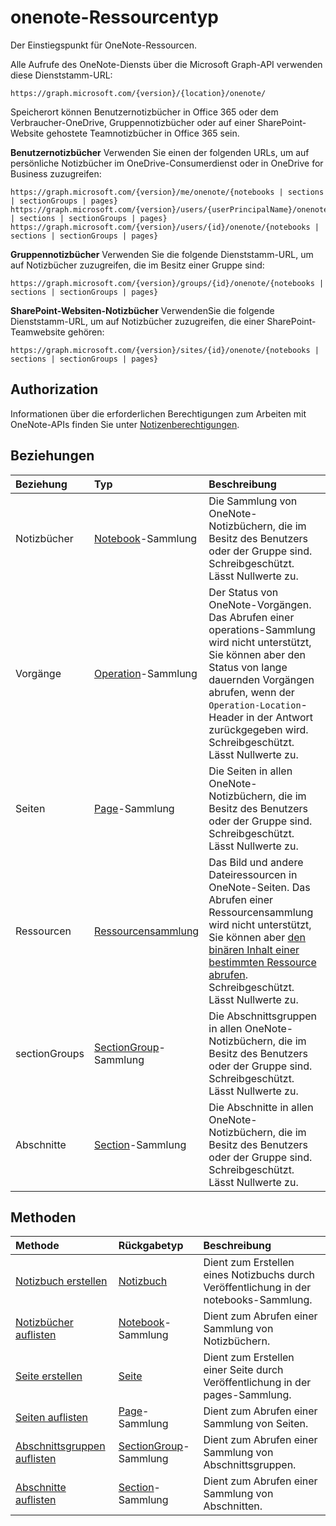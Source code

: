 # <a name="onenote-resource-type"></a>onenote-Ressourcentyp

Der Einstiegspunkt für OneNote-Ressourcen.

Alle Aufrufe des OneNote-Diensts über die Microsoft Graph-API verwenden diese Dienststamm-URL:

```
https://graph.microsoft.com/{version}/{location}/onenote/ 
```

Speicherort können Benutzernotizbücher in Office 365 oder dem Verbraucher-OneDrive, Gruppennotizbücher oder auf einer SharePoint-Website gehostete Teamnotizbücher in Office 365 sein. 

**Benutzernotizbücher** Verwenden Sie einen der folgenden URLs, um auf persönliche Notizbücher im OneDrive-Consumerdienst oder in OneDrive for Business zuzugreifen:

```
https://graph.microsoft.com/{version}/me/onenote/{notebooks | sections | sectionGroups | pages} 
https://graph.microsoft.com/{version}/users/{userPrincipalName}/onenote/{notebooks | sections | sectionGroups | pages} 
https://graph.microsoft.com/{version}/users/{id}/onenote/{notebooks | sections | sectionGroups | pages} 
```

**Gruppennotizbücher** Verwenden Sie die folgende Dienststamm-URL, um auf Notizbücher zuzugreifen, die im Besitz einer Gruppe sind:

```
https://graph.microsoft.com/{version}/groups/{id}/onenote/{notebooks | sections | sectionGroups | pages} 
```
**SharePoint-Websiten-Notizbücher** VerwendenSie die folgende Dienststamm-URL, um auf Notizbücher zuzugreifen, die einer SharePoint-Teamwebsite gehören:

```
https://graph.microsoft.com/{version}/sites/{id}/onenote/{notebooks | sections | sectionGroups | pages} 
```
## <a name="authorization"></a>Authorization

Informationen über die erforderlichen Berechtigungen zum Arbeiten mit OneNote-APIs finden Sie unter [Notizenberechtigungen](../../../concepts/permissions_reference.md#notes-permissions).


## <a name="relationships"></a>Beziehungen
| Beziehung | Typ   |Beschreibung|
|:---------------|:--------|:----------|
|Notizbücher|[Notebook](notebook.md)-Sammlung|Die Sammlung von OneNote-Notizbüchern, die im Besitz des Benutzers oder der Gruppe sind. Schreibgeschützt. Lässt Nullwerte zu.|
|Vorgänge|[Operation](onenoteoperation.md)-Sammlung |Der Status von OneNote-Vorgängen. Das Abrufen einer operations-Sammlung wird nicht unterstützt, Sie können aber den Status von lange dauernden Vorgängen abrufen, wenn der `Operation-Location`-Header in der Antwort zurückgegeben wird. Schreibgeschützt. Lässt Nullwerte zu.|
|Seiten|[Page](page.md)-Sammlung|Die Seiten in allen OneNote-Notizbüchern, die im Besitz des Benutzers oder der Gruppe sind.  Schreibgeschützt. Lässt Nullwerte zu.|
|Ressourcen|[Ressourcensammlung](resource.md) |Das Bild und andere Dateiressourcen in OneNote-Seiten. Das Abrufen einer Ressourcensammlung wird nicht unterstützt, Sie können aber [den binären Inhalt einer bestimmten Ressource abrufen](resource.md). Schreibgeschützt. Lässt Nullwerte zu.|
|sectionGroups|[SectionGroup](sectiongroup.md)-Sammlung|Die Abschnittsgruppen in allen OneNote-Notizbüchern, die im Besitz des Benutzers oder der Gruppe sind.  Schreibgeschützt. Lässt Nullwerte zu.|
|Abschnitte|[Section](section.md)-Sammlung|Die Abschnitte in allen OneNote-Notizbüchern, die im Besitz des Benutzers oder der Gruppe sind.  Schreibgeschützt. Lässt Nullwerte zu.|


## <a name="methods"></a>Methoden

| Methode           | Rückgabetyp    |Beschreibung|
|:---------------|:--------|:----------|
|[Notizbuch erstellen](../api/onenote_post_notebooks.md) |[Notizbuch](notebook.md)| Dient zum Erstellen eines Notizbuchs durch Veröffentlichung in der notebooks-Sammlung.|
|[Notizbücher auflisten](../api/onenote_list_notebooks.md) |[Notebook](notebook.md)-Sammlung| Dient zum Abrufen einer Sammlung von Notizbüchern.|
|[Seite erstellen](../api/onenote_post_pages.md) |[Seite](page.md)| Dient zum Erstellen einer Seite durch Veröffentlichung in der pages-Sammlung.|
|[Seiten auflisten](../api/onenote_list_pages.md) |[Page](page.md)-Sammlung| Dient zum Abrufen einer Sammlung von Seiten.|
|[Abschnittsgruppen auflisten](../api/onenote_list_sectiongroups.md) |[SectionGroup](sectiongroup.md)-Sammlung| Dient zum Abrufen einer Sammlung von Abschnittsgruppen.|
|[Abschnitte auflisten](../api/onenote_list_sections.md) |[Section](section.md)-Sammlung| Dient zum Abrufen einer Sammlung von Abschnitten.|

<!-- uuid: 8fcb5dbc-d5aa-4681-8e31-b001d5168d79
2015-10-25 14:57:30 UTC -->
<!-- {
  "type": "#page.annotation",
  "description": "onenote resource",
  "keywords": "",
  "section": "documentation",
  "tocPath": ""
}-->
